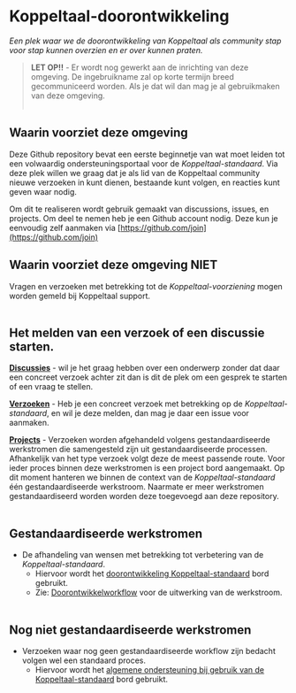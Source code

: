 # Koppeltaal-doorontwikkeling
_Een plek waar we de doorontwikkeling van Koppeltaal als community stap voor stap kunnen overzien en er over kunnen praten._
> **LET OP!!** - Er wordt nog gewerkt aan de inrichting van deze omgeving. De ingebruikname zal op korte termijn breed gecommuniceerd worden. Als je dat wil dan mag je al gebruikmaken van deze omgeving. 
<br><br/>

## Waarin voorziet deze omgeving
Deze Github repository bevat een eerste beginnetje van wat moet leiden tot een volwaardig ondersteuningsportaal voor de *Koppeltaal-standaard*.
Via deze plek willen we graag dat je als lid van de Koppeltaal community nieuwe verzoeken in kunt dienen, bestaande kunt volgen, en reacties kunt geven waar nodig.

Om dit te realiseren wordt gebruik gemaakt van discussions, issues, en projects. Om deel te nemen heb je een Github account nodig. Deze kun je eenvoudig zelf aanmaken via [https://github.com/join](https://github.com/join)

## Waarin voorziet deze omgeving NIET
Vragen en verzoeken met betrekking tot de *Koppeltaal-voorziening* mogen worden gemeld bij Koppeltaal support.
<br><br/>

## Het melden van een verzoek of een discussie starten.
[**Discussies**](https://github.com/Koppeltaal/Koppeltaal-doorontwikkeling/discussions) - wil je het graag hebben over een onderwerp zonder dat daar een concreet verzoek achter zit dan is dit de plek om een gesprek te starten of een vraag te stellen.

[**Verzoeken**](https://github.com/Koppeltaal/Koppeltaal-doorontwikkeling/issues) - Heb je een concreet verzoek met betrekking op de _Koppeltaal-standaard_, en wil je deze melden, dan mag je daar een issue voor aanmaken.

[**Projects**](https://github.com/Koppeltaal/Koppeltaal-doorontwikkeling/projects?query=is%3Aopen) - Verzoeken worden afgehandeld volgens gestandaardiseerde werkstromen die samengesteld zijn uit gestandaardiseerde processen. Afhankelijk van het type verzoek volgt deze de meest passende route. Voor ieder proces binnen deze werkstromen is een project bord aangemaakt. Op dit moment hanteren we binnen de context van de _Koppeltaal-standaard_ één gestandaardiseerde werkstroom. Naarmate er meer werkstromen gestandaardiseerd worden worden deze toegevoegd aan deze repository.
<br><br/>

## Gestandaardiseerde werkstromen
- De afhandeling van wensen met betrekking tot verbetering van de _Koppeltaal-standaard_. 
  - Hiervoor wordt het [doorontwikkeling Koppeltaal-standaard](https://github.com/orgs/Koppeltaal/projects/7) bord gebruikt.
  - Zie: [Doorontwikkelworkflow](https://vzvz.atlassian.net/wiki/spaces/KTSA/pages/85655958/Doorontwikkeling+van+de+Koppeltaal-Standaard) voor de uitwerking van de werkstroom.
<br><br/>

## Nog niet gestandaardiseerde werkstromen
- Verzoeken waar nog geen gestandaardiseerde workflow zijn bedacht volgen wel een standaard proces.
  - Hiervoor wordt het [algemene ondersteuning bij gebruik van de Koppeltaal-standaard](https://github.com/orgs/Koppeltaal/projects/6) bord gebruikt.
<br><br/>
